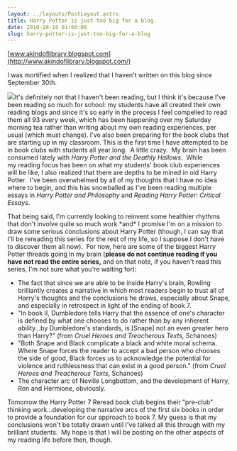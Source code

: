 ```yaml
---
layout: ../layouts/PostLayout.astro
title: Harry Potter is just too big for a blog.
date: 2010-10-18 01:50:00
slug: harry-potter-is-just-too-big-for-a-blog
---
```


[www.akindoflibrary.blogspot.com](http://www.akindoflibrary.blogspot.com/)  
  
I was mortified when I realized that I haven't written on this blog since September 30th.  
  
[![](http://4.bp.blogspot.com/_uemGSKgAPTU/TLumExTxeRI/AAAAAAAAAkQ/zFs05kiA4RM/s200/IMG_5374.JPG)](http://4.bp.blogspot.com/_uemGSKgAPTU/TLumExTxeRI/AAAAAAAAAkQ/zFs05kiA4RM/s1600/IMG_5374.JPG)It's definitely not that I haven't been reading, but I think it's because I've been reading so much for school: my students have all created their own reading blogs and since it's so early in the process I feel compelled to read them all 93 every week, which has been happening over my Saturday morning tea rather than writing about my own reading experiences, per usual (which must change). I've also been preparing for the book clubs that are starting up in my classroom. This is the first time I have attempted to be in book clubs with students all year long.  A little crazy.  My brain has been consumed lately with _Harry Potter and the Deathly Hallows_.  While my reading focus has been on what my students' book club experiences will be like, I also realized that there are depths to be mined in old Harry Potter.  I've been overwhelmed by all of my thoughts that I have no idea where to begin, and this has snowballed as I've been reading multiple essays in _Harry Potter and Philosophy_ and _Reading Harry Potter: Critical Essays_.  
  
That being said, I'm currently looking to reinvent some healthier rhythms that don't involve quite so much work \*and\* I promise I'm on a mission to draw some serious conclusions about Harry Potter (though, I can say that I'll be rereading this series for the rest of my life, so I suppose I don't have to discover them all now).  For now, here are some of the biggest Harry Potter threads going in my brain (**please do not continue reading if you have not read the entire series,** and on that note, if you haven't read this series, I'm not sure what you're waiting for):  
  
  

*   The fact that since we are able to be inside Harry's brain, Rowling brilliantly creates a narrative in which most readers begin to trust all of Harry's thoughts and the conclusions he draws, especially about Snape, and especially in retrospect in light of the ending of book 7. 
*   "In book II, Dumbledore tells Harry that the essence of one's character is defined by what one chooses to do rather than by any inherent ability...by Dumbledore's standards, is \[Snape\] not an even greater hero than Harry?" (from _Cruel Heroes and Treacherous Texts_, Schanoes)
*   "Both Snape and Black complicate a black and white moral schema. Where Snape forces the reader to accept a bad person who chooses the side of good, Black forces us to acknowledge the potential for violence and ruthlessness that can exist in a good person." (from _Cruel Heroes and Treacherous Texts_, Schanoes)
*   The character arc of Neville Longbottom, and the development of Harry, Ron and Hermione, obviously. 

Tomorrow the Harry Potter 7 Reread book club begins their "pre-club" thinking work...developing the narrative arcs of the first six books in order to provide a foundation for our approach to book 7. My guess is that my conclusions won't be totally drawn until I've talked all this through with my brilliant students.  My hope is that I will be posting on the other aspects of my reading life before then, though.